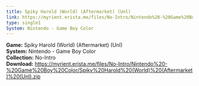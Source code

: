 ```yaml
---
title: Spiky Harold (World) (Aftermarket) (Unl)
link: https://myrient.erista.me/files/No-Intro/Nintendo%20-%20Game%20Boy%20Color/Spiky%20Harold%20(World)%20(Aftermarket)%20(Unl).zip
type: single1
System: Nintendo - Game Boy Color
---
```

<b>Game:</b> Spiky Harold (World) (Aftermarket) (Unl)<br>
<b>System:</b> Nintendo - Game Boy Color<br>
<b>Collection:</b> No-Intro<br>
<b>Download:</b> https://myrient.erista.me/files/No-Intro/Nintendo%20-%20Game%20Boy%20Color/Spiky%20Harold%20(World)%20(Aftermarket)%20(Unl).zip